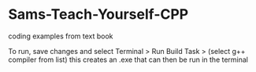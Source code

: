 # Sams-Teach-Yourself-CPP
coding examples from text book

To run, save changes and select Terminal > Run Build Task > (select g++ compiler from list)
this creates an .exe that can then be run in the terminal
